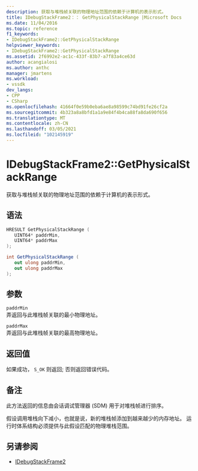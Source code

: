 ```yaml
---
description: 获取与堆栈帧关联的物理地址范围的依赖于计算机的表示形式。
title: IDebugStackFrame2：： GetPhysicalStackRange |Microsoft Docs
ms.date: 11/04/2016
ms.topic: reference
f1_keywords:
- IDebugStackFrame2::GetPhysicalStackRange
helpviewer_keywords:
- IDebugStackFrame2::GetPhysicalStackRange
ms.assetid: 2f6992e2-ac1c-433f-83b7-a7f83a4ce63d
author: acangialosi
ms.author: anthc
manager: jmartens
ms.workload:
- vssdk
dev_langs:
- CPP
- CSharp
ms.openlocfilehash: 41664f0e59b0eba6ae8a98599c74bd91fe26cf2a
ms.sourcegitcommit: 4b323a8a8bfd1a1a9e84f4b4ca88fa8da690f656
ms.translationtype: MT
ms.contentlocale: zh-CN
ms.lasthandoff: 03/05/2021
ms.locfileid: "102145919"
---
```

# <a name="idebugstackframe2getphysicalstackrange"></a>IDebugStackFrame2::GetPhysicalStackRange
获取与堆栈帧关联的物理地址范围的依赖于计算机的表示形式。

## <a name="syntax"></a>语法

```cpp
HRESULT GetPhysicalStackRange ( 
   UINT64* paddrMin,
   UINT64* paddrMax
);
```

```csharp
int GetPhysicalStackRange ( 
   out ulong paddrMin,
   out ulong paddrMax
);
```

## <a name="parameters"></a>参数
`paddrMin`\
弄返回与此堆栈帧关联的最小物理地址。

`paddrMax`\
弄返回与此堆栈帧关联的最高物理地址。

## <a name="return-value"></a>返回值
 如果成功， `S_OK` 则返回; 否则返回错误代码。

## <a name="remarks"></a>备注
 此方法返回的信息由会话调试管理器 (SDM) 用于对堆栈帧进行排序。

 假设调用堆栈向下减小，也就是说，新的堆栈帧添加到越来越少的内存地址。 运行时体系结构必须提供与此假设匹配的物理堆栈范围。

## <a name="see-also"></a>另请参阅
- [IDebugStackFrame2](../../../extensibility/debugger/reference/idebugstackframe2.md)
